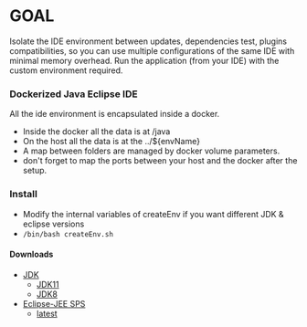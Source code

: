 # GOAL
Isolate the IDE environment between updates, dependencies test, plugins compatibilities, so you can use multiple configurations of the same IDE with minimal memory overhead. 
Run the application (from your IDE) with the custom environment required.

### Dockerized Java Eclipse IDE
All the ide environment is encapsulated inside a docker.

 - Inside the docker all the data is at /java
 - On the host all the data is at the ../${envName}
 - A map between folders are managed by docker volume parameters.
 - don't forget to map the ports between your host and the docker after the setup.

### Install
 - Modify the internal variables of createEnv if you want different JDK & eclipse versions
 - ` /bin/bash createEnv.sh `

#### Downloads
 - [JDK](https://openjdk.java.net/install/)
   - [JDK11](https://download.java.net/java/GA/jdk11/13/GPL/openjdk-11.0.1_linux-x64_bin.tar.gz)
   - [JDK8](https://download.java.net/java/jdk8u192/archive/b04/binaries/jdk-8u192-ea-bin-b04-linux-x64-01_aug_2018.tar.gz)
 - [Eclipse-JEE SPS](https://spring.io/tools3/eclipse)
   -  [latest](http://download.springsource.com/release/ECLIPSE/2018-09/eclipse-jee-2018-09-linux-gtk-x86_64.tar.gz)

